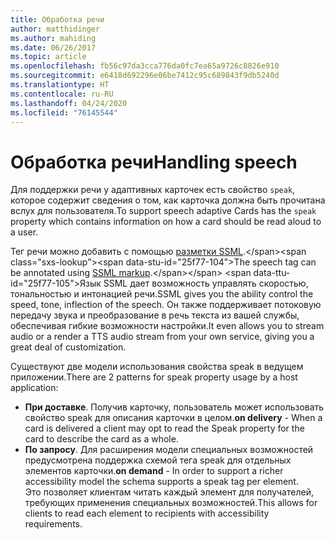 ```yaml
---
title: Обработка речи
author: matthidinger
ms.author: mahiding
ms.date: 06/26/2017
ms.topic: article
ms.openlocfilehash: fb56c97da3cca776da0fc7ea65a9726c8826e910
ms.sourcegitcommit: e6418d692296e06be7412c95c689843f9db5240d
ms.translationtype: HT
ms.contentlocale: ru-RU
ms.lasthandoff: 04/24/2020
ms.locfileid: "76145544"
---
```

# <a name="handling-speech"></a><span data-ttu-id="25f77-102">Обработка речи</span><span class="sxs-lookup"><span data-stu-id="25f77-102">Handling speech</span></span>

<span data-ttu-id="25f77-103">Для поддержки речи у адаптивных карточек есть свойство `speak`, которое содержит сведения о том, как карточка должна быть прочитана вслух для пользователя.</span><span class="sxs-lookup"><span data-stu-id="25f77-103">To support speech adaptive Cards has the `speak` property which contains information on how a card should be read aloud to a user.</span></span>

<span data-ttu-id="25f77-104">Тег речи можно добавить с помощью [разметки SSML](https://msdn.microsoft.com/library/office/hh361578(v=office.14).aspx).</span><span class="sxs-lookup"><span data-stu-id="25f77-104">The speech tag can be annotated using  [SSML markup](https://msdn.microsoft.com/library/office/hh361578(v=office.14).aspx).</span></span> <span data-ttu-id="25f77-105">Язык SSML дает возможность управлять скоростью, тональностью и интонацией речи.</span><span class="sxs-lookup"><span data-stu-id="25f77-105">SSML gives you the ability control the speed, tone, inflection of the speech.</span></span>  <span data-ttu-id="25f77-106">Он также поддерживает потоковую передачу звука и преобразование в речь текста из вашей службы, обеспечивая гибкие возможности настройки.</span><span class="sxs-lookup"><span data-stu-id="25f77-106">It even allows you to stream audio or a render a TTS audio stream from your own service, giving you a great deal of customization.</span></span>

<span data-ttu-id="25f77-107">Существуют две модели использования свойства speak в ведущем приложении.</span><span class="sxs-lookup"><span data-stu-id="25f77-107">There are 2 patterns for speak property usage by a host application:</span></span>
* <span data-ttu-id="25f77-108">**При доставке**. Получив карточку, пользователь может использовать свойство speak для описания карточки в целом.</span><span class="sxs-lookup"><span data-stu-id="25f77-108">**on delivery** - When a card is delivered a client may opt to read the Speak property for the card to describe the card as a whole.</span></span>
* <span data-ttu-id="25f77-109">**По запросу**. Для расширения модели специальных возможностей предусмотрена поддержка схемой тега speak для отдельных элементов карточки.</span><span class="sxs-lookup"><span data-stu-id="25f77-109">**on demand** - In order to support a richer accessibility model the schema supports a speak tag per element.</span></span>  
<span data-ttu-id="25f77-110">Это позволяет клиентам читать каждый элемент для получателей, требующих применения специальных возможностей.</span><span class="sxs-lookup"><span data-stu-id="25f77-110">This allows for clients to read each element to recipients with accessibility requirements.</span></span>

